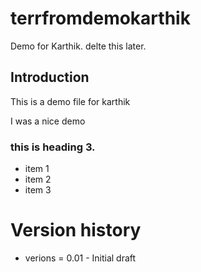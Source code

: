 # terrfromdemokarthik
Demo for Karthik. delte this later.

## Introduction
This is a demo file for karthik

I was a nice demo

### this is heading 3.

- item 1
- item 2
- item 3

# Version history
- verions = 0.01 - Initial draft